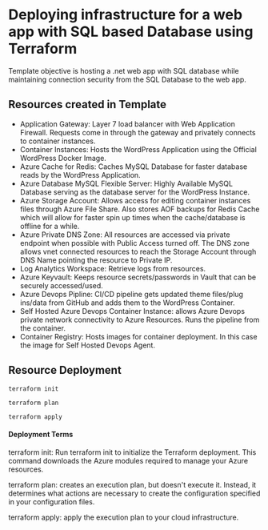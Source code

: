 # Deploying infrastructure for a web app with SQL based Database using Terraform
Template objective is hosting a .net web app with SQL database while maintaining connection security from the SQL Database to the web app.

## Resources created in Template
* Application Gateway: Layer 7 load balancer with Web Application Firewall. Requests come in through the gateway and privately connects to container instances.
* Container Instances: Hosts the WordPress Application using the Official WordPress Docker Image.
* Azure Cache for Redis: Caches MySQL Database for faster database reads by the WordPress Application.
* Azure Database MySQL Flexible Server: Highly Available MySQL Database serving as the database server for the WordPress Instance.
* Azure Storage Account: Allows access for editing container instances files through Azure File Share. Also stores AOF backups for Redis Cache which will allow for faster spin up times when the cache/database is offline for a while.
* Azure Private DNS Zone: All resources are accessed via private endpoint when possible with Public Access turned off. The DNS zone allows vnet connected resources to reach the Storage Account through DNS Name pointing the resource to Private IP.
* Log Analytics Workspace: Retrieve logs from resources.
* Azure Keyvault: Keeps resource secrets/passwords in Vault that can be securely accessed/used.
* Azure Devops Pipline: CI/CD pipeline gets updated theme files/plug ins/data from GitHub and adds them to the WordPress Container.
* Self Hosted Azure Devops Container Instance: allows Azure Devops private network connectivity to Azure Resources. Runs the pipeline from the container.
* Container Registry: Hosts images for container deployment. In this case the image for Self Hosted Devops Agent.

## Resource Deployment

```
terraform init
```

```
terraform plan
```

```
terraform apply
```

#### Deployment Terms
terraform init: Run terraform init to initialize the Terraform deployment. This command downloads the Azure modules required to manage your Azure resources.

terraform plan: creates an execution plan, but doesn't execute it. Instead, it determines what actions are necessary to create the configuration specified in your configuration files.

terraform apply: apply the execution plan to your cloud infrastructure.

